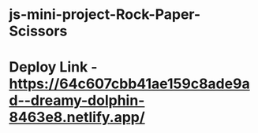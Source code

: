 # js-mini-project-Rock-Paper-Scissors
# Deploy Link - https://64c607cbb41ae159c8ade9ad--dreamy-dolphin-8463e8.netlify.app/
